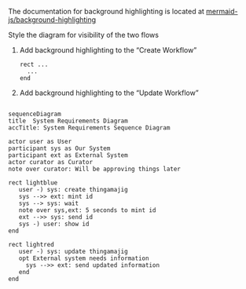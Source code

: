 The documentation for background highlighting is located at [mermaid-js/background-highlighting](https://mermaid.js.org/syntax/sequenceDiagram.html#background-highlighting)

Style the diagram for visibility of the two flows

1. Add background highlighting to the “Create Workflow”
   ```
   rect ...
     ...
   end
   ```
1. Add background highlighting to the “Update Workflow”



```mermaid

sequenceDiagram
title  System Requirements Diagram
accTitle: System Requirements Sequence Diagram

actor user as User
participant sys as Our System
participant ext as External System
actor curator as Curator
note over curator: Will be approving things later

rect lightblue
   user -) sys: create thingamajig
   sys -->> ext: mint id
   sys --> sys: wait
   note over sys,ext: 5 seconds to mint id
   ext -->> sys: send id
   sys -) user: show id
end

rect lightred
   user -) sys: update thingamajig
   opt External system needs information
     sys -->> ext: send updated information
   end
end
```
